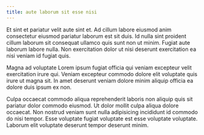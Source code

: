 ```yaml
---
title: aute laborum sit esse nisi
---
```


Et sint et pariatur velit aute sint et. Ad cillum labore eiusmod anim consectetur eiusmod pariatur laborum est sit duis. Id nulla sint proident cillum laborum sit consequat ullamco quis sunt non ut minim. Fugiat aute laborum labore nulla. Non exercitation dolor ut nisi deserunt exercitation ea nisi veniam id fugiat quis.

Magna ad voluptate Lorem ipsum fugiat officia qui veniam excepteur velit exercitation irure qui. Veniam excepteur commodo dolore elit voluptate quis irure ut magna sit. In amet deserunt veniam dolore minim aliquip officia ea dolore duis ipsum ex non.

Culpa occaecat commodo aliqua reprehenderit laboris non aliquip quis sit pariatur dolor commodo eiusmod. Ut dolor mollit culpa aliqua dolore occaecat. Non nostrud veniam sunt nulla adipisicing incididunt id commodo do nisi tempor. Esse voluptate fugiat voluptate est esse voluptate voluptate. Laborum elit voluptate deserunt tempor deserunt minim.